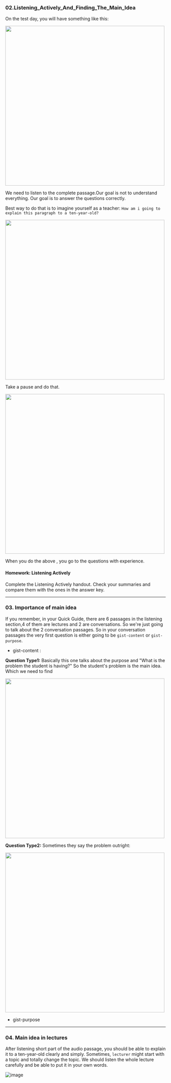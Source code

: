 ### 02.Listening_Actively_And_Finding_The_Main_Idea

On the test day, you will have something like this:

<img src="https://user-images.githubusercontent.com/12064832/205318012-0cc3c65b-c1c1-46cf-b904-ebcfa47af85c.png" width=500 />

We need to listen to the complete passage.Our goal is not to understand everything.
Our goal is to answer the questions correctly.

Best way to do that is to imagine yourself as a teacher: `How am i going to explain this paragraph to a ten-year-old?`

<img src="https://user-images.githubusercontent.com/12064832/205318863-cc35c64e-74c3-4219-a6df-b2325d1bdcbd.png" width=500 />

Take a pause and do that.

<img src="https://user-images.githubusercontent.com/12064832/205319140-50d7e5e4-ef8e-4a75-96c8-7c98c083c9df.png" width=500 />

When you do the above , you go to the questions with experience.

#### Homework: Listening Actively
Complete the Listening Actively handout. Check your summaries and compare them with the ones in the answer key.

---

### 03. Importance of main idea
If you remember, in your Quick Guide, there are 6 passages in the listening section,4 of them are lectures and 2 are conversations. 
So we're just going to talk about the 2 conversation passages. So in your conversation passages the very first question is either going to be 
`gist-content` or `gist-purpose`.

- gist-content : 

**Question Type1:**
Basically this one talks about the purpose and "What is the problem the student is having?" 
So the student's problem is the main idea. Which we need to find

<img src="https://user-images.githubusercontent.com/12064832/205322663-cb742ae0-29f0-4b93-bb0c-9709ea3390b9.png" width=500 />

**Question Type2:**
Sometimes they say the problem outright:

<img src="https://user-images.githubusercontent.com/12064832/205323257-7275c6f5-2b06-4c90-9e30-c9ff0c01235e.png" width=500 />

- gist-purpose

---
### 04. Main idea in lectures
After listening short part of the audio passage, you should be able to explain it to a ten-year-old clearly and simply.
Sometimes, `lecturer` might start with a topic and totally change the topic.
We should listen the whole lecture carefully and be able to put it in your own words.

![image](https://user-images.githubusercontent.com/12064832/205494620-a3038a49-1694-405f-a87e-d5c364711284.png)



